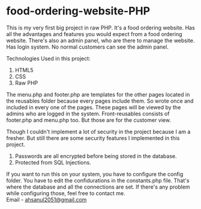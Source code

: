# food-ordering-website-PHP
This is my very first big project in raw PHP. It's a food ordering website. Has all the advantages and features you would expect from a food ordering website. There's also an admin panel, who are there to manage the website. 
Has login system. No normal customers can see the admin panel. 

Technologies Used in this project:

1. HTML5
2. CSS
3. Raw PHP 

The menu.php and footer.php are templates for the other pages located in the reusables folder because every pages include them. So wrote once and included in every one of the pages. These pages will be viewed by the admins who are logged in the system. Front-reusables consists of footer.php and menu.php too. But those are for the customer view. 

Though I couldn't implement a lot of security in the project because I am a fresher. But still there are some security features I implemented in this project. 

1. Passwords are all encrypted before being stored in the database. 
2. Protected from SQL Injections. 


If you want to run this on your system, you have to configure the config folder. You have to edit the confidurations in the constants.php file. That's where the database and all the connections are set. If there's any problem while configuring those, feel free to contact me.  
Email - ahsanul2051@gmail.com



